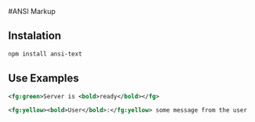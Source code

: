 #ANSI Markup
## Instalation
```bash
npm install ansi-text
```
## Use Examples
```xml
<fg:green>Server is <bold>ready</bold></fg>
```
```xml
<fg:yellow><bold>User</bold>:</fg:yellow> some message from the user
```
